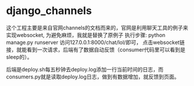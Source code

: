 # django_channels


这个工程主要是来自官网channels的文档而来的，官网是利用聊天工具的例子来实现websocket,
为避免麻烦，我就是替换了原例子
执行步骤:
python manage.py runserver 
访问127.0.0.1:8000/chat/lol/即可，
点击websocket链接，就能看到一次请求，后端有了数据自动反馈（consumer代码里可以看到是sleep的）。

后端是deploy.sh每五秒钟去deploy.log添加一行当前时间的日志，而consumers.py就是读取deploy.log日志，做到有数据增加，就反馈到页面。